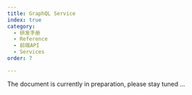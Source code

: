 ```yaml
---
title: GraphQL Service
index: true
category:
  - 研发手册
  - Reference
  - 前端API
  - Services
order: 7

---
```


The document is currently in preparation, please stay tuned ...